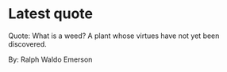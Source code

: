 # Latest quote 

Quote: What is a weed? A plant whose virtues have not yet been discovered. 

By: Ralph Waldo Emerson
